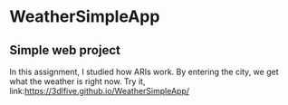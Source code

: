 # WeatherSimpleApp
## Simple web project
In this assignment, I studied how ARIs work.
By entering the city, we get what the weather is right now.
Try it, link:https://3dlfive.github.io/WeatherSimpleApp/
